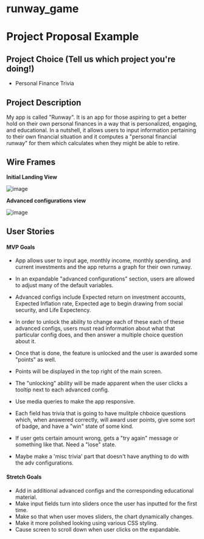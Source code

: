 # runway_game


# Project Proposal Example

## Project Choice (Tell us which project you're doing!)

- Personal Finance Trivia

## Project Description

My app is called "Runway". It is an app for those aspiring to get a better hold on their own personal finances in a way that is personalized, engaging, and educational. In a nutshell, it allows users to input information pertaining to their own financial situation and it computes a "personal financial runway" for them which calculates when they might be able to retire.

## Wire Frames

**Initial Landing View**

![image](https://imgur.com/NxRd0oo)

**Advanced configurations view**

![image](https://imgur.com/GkL0Pup)

## User Stories

#### MVP Goals

- App allows user to input age, monthly income, monthly spending, and current investments and the app returns a graph for their own runway.
- In an expandable "advanced configurations" section, users are allowed to adjust many of the default variables.
- Advanced configs include Expected return on investment accounts, Expected Inflation rate, Expected age to begin drawing from social security, and Life Expectency.
- In order to unlock the ability to change each of these each of these advanced configs, users must read information about what that particular config does, and then answer a multiple choice question about it.
- Once that is done, the feature is unlocked and the user is awarded some "points" as well.
- Points will be displayed in the top right of the main screen.
- The "unlocking" ability will be made apparent when the user clicks a tooltip next to each advanced config.
- Use media queries to make the app responsive.


- Each field has trivia that is going to have mulitple chboice questions which, when answered correctly, will award user points, give some sort of badge, and have a "win" state of some kind.

- If user gets certain amount wrong, gets a "try again" message or something like that. Need a "lose" state.

- Maybe make a 'misc trivia' part that doesn't have anything to do with the adv configurations.

#### Stretch Goals

- Add in additional advanced configs and the corresponding educational material.
- Make input fields turn into sliders once the user has inputted for the first time.
- Make so that when user moves sliders, the chart dynamically changes.
- Make it more polished looking using various CSS styling.
- Cause screen to scroll down when user clicks on the expandable.
